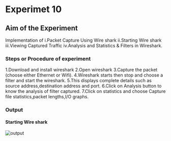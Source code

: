 # Experimet 10

## Aim of the Experiment

Implementation of 
i.Packet Capture Using Wire shark
ii.Starting Wire shark
iii.Viewing Captured Traffic
iv.Analysis and Statistics & Filters
in Wireshark.

### Steps or Procedure of experiment

1.Download and install wireshark
2.Open wireshark
3.Capture the packet (choose either Ethernet or Wifi).
4.Wireshark starts then stop and choose a filter and start the wireshark.
5.This displays complete details such as source address,destination address and port.
6.Click on Analysis button to know the analysis of filter captured.
7.Click on statistics and choose Capture file statistics,packet lengths,I/O graphs.


### Output

#### Starting Wire shark

![output](.png)

